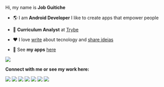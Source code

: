 Hi, my name is **Job Guitiche**

- 🌎 I am **Android Developer** I like to create apps that empower people

- 💼 **Curriculum Analyst** at [Trybe](https://www.betrybe.com/)

- ❤️ I love [write](https://medium.com/@jobguitiche) about tecnology and [share ideias](https://www.instagram.com/jobguitiche.dev/)

- 📱 See **my apps** [here](https://play.google.com/store/apps/dev?id=6572654544819443309&hl=pt)

![](https://komarev.com/ghpvc/?username=jobguitiche)

**Connect with me or see my work here:**  

<div>
  <a href="https://www.linkedin.com/in/job-guitiche/" target="_blank"><img src="https://img.shields.io/badge/-LinkedIn-%230077B5?style=for-the-badge&logo=linkedin&logoColor=white" target="_blank"></a>
  <a href="https://play.google.com/store/apps/dev?id=6572654544819443309&hl=pt" target="_blank"><img src="https://img.shields.io/badge/Google_Play-07c15e?style=for-the-badge&logo=google-play&logoColor=white" target="_blank"></a>    
<a href="https://www.youtube.com/channel/UCcHZ2Og7o9eSyj-aot2Wz2w" target="_blank"><img src="https://img.shields.io/badge/YouTube-FF0000?style=for-the-badge&logo=youtube&logoColor=white" target="_blank"></a>
  <a href="https://medium.com/@jobguitiche" target="_blank"><img src="https://img.shields.io/badge/Medium-12100E?style=for-the-badge&logo=medium&logoColor=white" target="_blank"></a>
  <a href="https://www.behance.net/job_guitiche" target="_blank"><img src="https://img.shields.io/badge/-Behance-%230077B5?style=for-the-badge&logo=behance&logoColor=white" target="_blank"></a>
  <a href="https://www.instagram.com/jobguitiche.dev/" target="_blank"><img src="https://img.shields.io/badge/-Instagram-%23E4405F?style=for-the-badge&logo=instagram&logoColor=white" target="_blank"></a>         
  <a href="https://twitter.com/job_guitiche" target="_blank"><img src="https://img.shields.io/badge/Twitter-1DA1F2?style=for-the-badge&logo=twitter&logoColor=white" target="_blank"></a>
</div>
